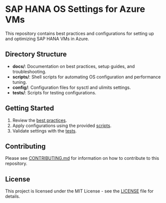 # SAP HANA OS Settings for Azure VMs

This repository contains best practices and configurations for setting up and optimizing SAP HANA VMs in Azure.

## Directory Structure

- **docs/**: Documentation on best practices, setup guides, and troubleshooting.
- **scripts/**: Shell scripts for automating OS configuration and performance tuning.
- **config/**: Configuration files for sysctl and ulimits settings.
- **tests/**: Scripts for testing configurations.

## Getting Started

1. Review the [best practices](docs/best_practices).
2. Apply configurations using the provided [scripts](scripts/).
3. Validate settings with the [tests](tests/test_configurations.sh).

## Contributing

Please see [CONTRIBUTING.md](CONTRIBUTING.md) for information on how to contribute to this repository.

## License

This project is licensed under the MIT License - see the [LICENSE](LICENSE) file for details.
